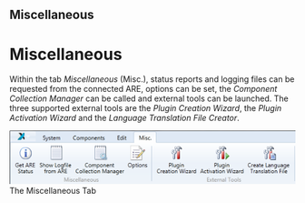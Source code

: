 ##

## Miscellaneous

# Miscellaneous

Within the tab _Miscellaneous_ (Misc.), status reports and logging files can be requested from the connected ARE, options can be set, the _Component Collection Manager_ can be called and external tools can be launched. The three supported external tools are the _Plugin Creation Wizard_, the _Plugin Activation Wizard_ and the _Language Translation File Creator_.

![Screenshot: The Miscellaneous Tab](./img/Miscellaneous_Tab.png "Screenshot: The Miscellaneous Tab")  
The Miscellaneous Tab
